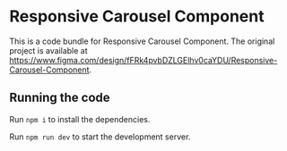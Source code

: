 
  # Responsive Carousel Component

  This is a code bundle for Responsive Carousel Component. The original project is available at https://www.figma.com/design/fFRk4pvbDZLGElhv0caYDU/Responsive-Carousel-Component.

  ## Running the code

  Run `npm i` to install the dependencies.

  Run `npm run dev` to start the development server.
  